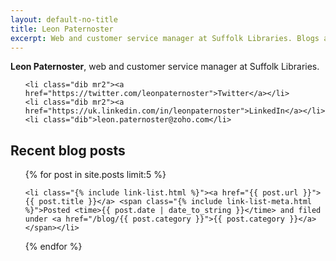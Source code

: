 ```yaml
---
layout: default-no-title
title: Leon Paternoster
excerpt: Web and customer service manager at Suffolk Libraries. Blogs about web design, code, politics, books and all sorts of other things.
---
```


<p class="custom-lh-title mt0 mb3"><strong>Leon Paternoster</strong>, web and customer service manager at Suffolk Libraries.</p>

<ul class="ma0 pa0 mb2 pb4 custom-lh-copy">

	<li class="dib mr2"><a href="https://twitter.com/leonpaternoster">Twitter</a></li>
	<li class="dib mr2"><a href="https://uk.linkedin.com/in/leonpaternoster">LinkedIn</a></li>
	<li class="dib">leon.paternoster@zoho.com</li>

</ul>

<h2 class="gray f6 tracked ttu pa0 ma0 mt4-ns mb1 custom-lh-title">Recent blog posts</h2>

<ul class="list pl0">

{% for post in site.posts limit:5 %}

	<li class="{% include link-list.html %}"><a href="{{ post.url }}">{{ post.title }}</a> <span class="{% include link-list-meta.html %}">Posted <time>{{ post.date | date_to_string }}</time> and filed under <a href="/blog/{{ post.category }}">{{ post.category }}</a></span></li>

{% endfor %}

</ul>
